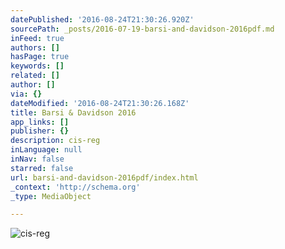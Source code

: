 ```yaml
---
datePublished: '2016-08-24T21:30:26.920Z'
sourcePath: _posts/2016-07-19-barsi-and-davidson-2016pdf.md
inFeed: true
authors: []
hasPage: true
keywords: []
related: []
author: []
via: {}
dateModified: '2016-08-24T21:30:26.168Z'
title: Barsi & Davidson 2016
app_links: []
publisher: {}
description: cis-reg
inLanguage: null
inNav: false
starred: false
url: barsi-and-davidson-2016pdf/index.html
_context: 'http://schema.org'
_type: MediaObject

---
```

![cis-reg](https://the-grid-user-content.s3-us-west-2.amazonaws.com/a3b30781-04a1-4574-ba15-de2b4b8f1a48.jpg)